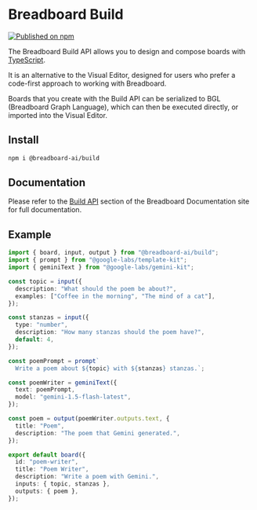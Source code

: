 # Breadboard Build

[![Published on npm](https://img.shields.io/npm/v/@breadboard-ai/build.svg?logo=npm)](https://www.npmjs.com/package/@breadboard-ai/build)

The Breadboard Build API allows you to design and compose boards with
[TypeScript](https://www.typescriptlang.org/).

It is an alternative to the Visual Editor, designed for users who prefer a
code-first approach to working with Breadboard.

Boards that you create with the Build API can be serialized to BGL (Breadboard
Graph Language), which can then be executed directly, or imported into the
Visual Editor.

## Install

```sh
npm i @breadboard-ai/build
```

## Documentation

Please refer to the [Build
API](https://breadboard-ai.github.io/breadboard/docs/build/) section of the
Breadboard Documentation site for full documentation.

## Example

```ts
import { board, input, output } from "@breadboard-ai/build";
import { prompt } from "@google-labs/template-kit";
import { geminiText } from "@google-labs/gemini-kit";

const topic = input({
  description: "What should the poem be about?",
  examples: ["Coffee in the morning", "The mind of a cat"],
});

const stanzas = input({
  type: "number",
  description: "How many stanzas should the poem have?",
  default: 4,
});

const poemPrompt = prompt`
  Write a poem about ${topic} with ${stanzas} stanzas.`;

const poemWriter = geminiText({
  text: poemPrompt,
  model: "gemini-1.5-flash-latest",
});

const poem = output(poemWriter.outputs.text, {
  title: "Poem",
  description: "The poem that Gemini generated.",
});

export default board({
  id: "poem-writer",
  title: "Poem Writer",
  description: "Write a poem with Gemini.",
  inputs: { topic, stanzas },
  outputs: { poem },
});
```
